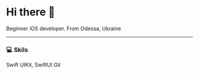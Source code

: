 # Hi there 👋
Beginner iOS developer.
From Odessa, Ukraine

---

### 💻 Skils
Swift
UIKit, SwiftUI
Git

